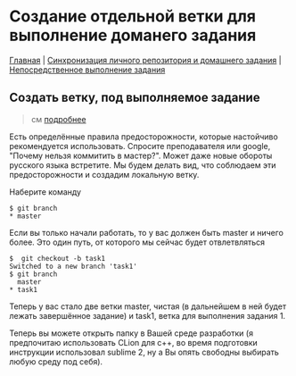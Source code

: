 # Создание отдельной ветки для выполнение доманего задания

[Главная](./README.md)
| [Синхронизация личного репозитория и домашнего задания](./fork.md)
| [Непосредственное выполнение задания](./work.md)

## Создать ветку, под выполняемое задание

> см [подробнее](https://git-scm.com/book/ru/v1/%D0%92%D0%B5%D1%82%D0%B2%D0%BB%D0%B5%D0%BD%D0%B8%D0%B5-%D0%B2-Git-%D0%9E%D1%81%D0%BD%D0%BE%D0%B2%D1%8B-%D0%B2%D0%B5%D1%82%D0%B2%D0%BB%D0%B5%D0%BD%D0%B8%D1%8F-%D0%B8-%D1%81%D0%BB%D0%B8%D1%8F%D0%BD%D0%B8%D1%8F)

Есть определённые правила предосторожности, которые настойчиво рекомендуется использовать. Спросите преподавателя или google, "Почему нельзя коммитить в мастер?". Может даже новые обороты русского языка встретите. Мы будем делать вид, что соблюдаем эти предосторожности и создадим локальную ветку.

Наберите команду

    $ git branch
    * master

Если вы только начали работать, то у вас должен быть master и ничего более. Это один путь, от которого мы сейчас будет отвлетвляться

    $  git checkout -b task1
    Switched to a new branch 'task1'
    $ git branch
      master
    * task1

Теперь у вас стало две ветки master, чистая (в дальнейшем в ней будет лежать завершённое задание) и task1, ветка для выполнения задания 1.

Теперь вы можете открыть папку в Вашей среде разработки (я предпочитаю использовать CLion для c++, во время подготовки инструкции использовал sublime 2, ну а Вы опять свободны выбирать любую среду под себя).

